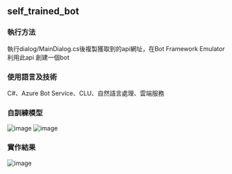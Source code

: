 ## self_trained_bot

### 執行方法
執行dialog/MainDialog.cs後複製獲取到的api網址，在Bot Framework Emulator 利用此api 創建一個bot

### 使用語言及技術
C#、Azure Bot Service、CLU、自然語言處理、雲端服務

### 自訓練模型
![image](https://github.com/user-attachments/assets/d50cb8c3-03fc-4a17-834c-2fba36646ed8)
![image](https://github.com/user-attachments/assets/330789e4-6d04-4bc6-a032-e5182ec0db3f)

### 實作結果
![image](https://github.com/user-attachments/assets/3f4898d1-8736-4ac9-a808-e248168ac20f)
